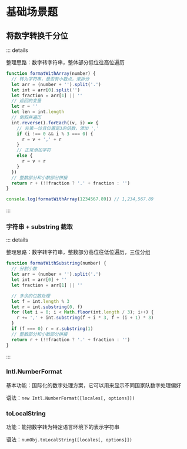 # 基础场景题

## 将数字转换千分位

::: details

整理思路：数字转字符串，整体部分低位往高位遍历

```js
function formatWithArray(number) {
  // 转为字符串，是否有小数点，来拆分
  let arr = (number + '').split('.')
  let int = arr[0].split('')
  let fraction = arr[1] || ''
  // 返回的变量
  let r = ''
  let len = int.length
  // 倒叙并遍历
  int.reverse().forEach((v, i) => {
    // 非第一位且位置是3的倍数，添加 ','
    if (i !== 0 && i % 3 === 0) {
      r = v + ',' + r
    }
    // 正常添加字符
    else {
      r = v + r
    }
  })
  // 整数部分和小数部分拼接
  return r + (!!fraction ? '.' + fraction : '')
}

console.log(formatWithArray(1234567.89)) // 1,234,567.89
```

:::

### 字符串 + substring 截取

::: details

整理思路：数字转字符串，整数部分高位往低位遍历，三位分组

```js
function formatWithSubstring(number) {
  // 分割小数
  let arr = (number + '').split('.')
  let int = arr[0] + ''
  let fraction = arr[1] || ''

  // 多余的位数处理
  let f = int.length % 3
  let r = int.substring(0, f)
  for (let i = 0; i < Math.floor(int.length / 3); i++) {
    r += ',' + int.substring(f + i * 3, f + (i + 1) * 3)
  }
  if (f === 0) r = r.substring(1)
  // 整数部分和小数部分拼接
  return r + (!!fraction ? '.' + fraction : '')
}
```

:::

### Intl.NumberFormat

基本功能：国际化的数字处理方案，它可以用来显示不同国家队数字处理偏好

语法：`new Intl.NumberFormat([locales[, options]])`

### toLocalString

功能：能把数字转为特定语言环境下的表示字符串

语法：`numObj.toLocalString([locales[, options]])`
